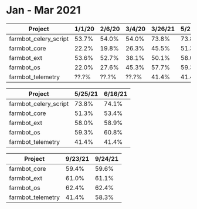 # Jan - Mar 2021

| Project               |1/1/20 |2/6/20 |3/4/20 |3/26/21|5/25/21|
|-----------------------|-------|-------|-------|-------|-------|
| farmbot_celery_script | 53.7% | 54.0% |54.0%  |73.8%  |73.8%  |
| farmbot_core          | 22.2% | 19.8% |26.3%  |45.5%  |51.3%  |
| farmbot_ext           | 53.6% | 52.7% |38.1%  |50.1%  |58.0%  |
| farmbot_os            | 22.0% | 27.6% |45.3%  |57.7%  |59.3%  |
| farmbot_telemetry     | ??.?% | ??.?% |??.?%  |41.4%  |41.4%  |

| Project               |5/25/21|6/16/21|
|-----------------------|-------|-------|
| farmbot_celery_script |73.8%  |74.1%  |
| farmbot_core          |51.3%  |53.4%  |
| farmbot_ext           |58.0%  |58.9%  |
| farmbot_os            |59.3%  |60.8%  |
| farmbot_telemetry     |41.4%  |41.4%  |

| Project               |9/23/21|9/24/21|
|-----------------------|-------|-------|
| farmbot_core          |59.4%  |59.6%  |
| farmbot_ext           |61.0%  |61.1%  |
| farmbot_os            |62.4%  |62.4%  |
| farmbot_telemetry     |41.4%  |58.3%  |
